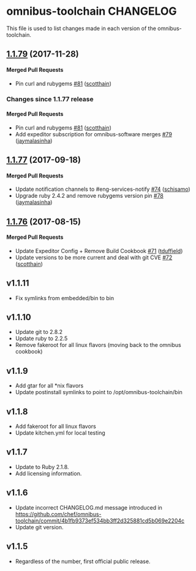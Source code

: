 omnibus-toolchain CHANGELOG
==========================
This file is used to list changes made in each version of the omnibus-toolchain.

<!-- latest_release 1.1.79 -->
## [1.1.79](https://github.com/chef/omnibus-toolchain/tree/1.1.79) (2017-11-28)

#### Merged Pull Requests
- Pin curl and rubygems [#81](https://github.com/chef/omnibus-toolchain/pull/81) ([scotthain](https://github.com/scotthain))
<!-- latest_release -->

<!-- release_rollup since=1.1.77 -->
### Changes since 1.1.77 release

#### Merged Pull Requests
- Pin curl and rubygems [#81](https://github.com/chef/omnibus-toolchain/pull/81) ([scotthain](https://github.com/scotthain)) <!-- 1.1.79 -->
- Add expeditor subscription for omnibus-software merges [#79](https://github.com/chef/omnibus-toolchain/pull/79) ([jaymalasinha](https://github.com/jaymalasinha)) <!-- 1.1.78 -->
<!-- release_rollup -->

<!-- latest_stable_release -->
## [1.1.77](https://github.com/chef/omnibus-toolchain/tree/1.1.77) (2017-09-18)

#### Merged Pull Requests
- Update notification channels to #eng-services-notify [#74](https://github.com/chef/omnibus-toolchain/pull/74) ([schisamo](https://github.com/schisamo))
- Upgrade ruby 2.4.2 and remove rubygems version pin [#78](https://github.com/chef/omnibus-toolchain/pull/78) ([jaymalasinha](https://github.com/jaymalasinha))
<!-- latest_stable_release -->

## [1.1.76](https://github.com/chef/omnibus-toolchain/tree/1.1.76) (2017-08-15)

#### Merged Pull Requests
- Update Expeditor Config + Remove Build Cookbook [#71](https://github.com/chef/omnibus-toolchain/pull/71) ([tduffield](https://github.com/tduffield))
- Update versions to be more current and deal with git CVE [#72](https://github.com/chef/omnibus-toolchain/pull/72) ([scotthain](https://github.com/scotthain))



v1.1.11
------
- Fix symlinks from embedded/bin to bin

v1.1.10
------
- Update git to 2.8.2
- Update ruby to 2.2.5
- Remove fakeroot for all linux flavors (moving back to the omnibus cookbook)

v1.1.9
------
- Add gtar for all *nix flavors
- Update postinstall symlinks to point to /opt/omnibus-toolchain/bin

v1.1.8
------
- Add fakeroot for all linux flavors
- Update kitchen.yml for local testing

v1.1.7
------
- Update to Ruby 2.1.8.
- Add licensing information.

v1.1.6
------
- Update incorrect CHANGELOG.md message introduced in https://github.com/chef/omnibus-toolchain/commit/4b1fb9373ef534bb3ff2d325881cd5b069e2204c
- Update git version.

v1.1.5
------
- Regardless of the number, first official public release.